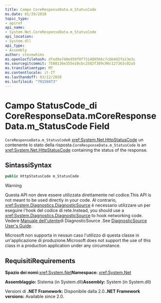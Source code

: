 ```yaml
---
title: Campo CoreResponseData.m_StatusCode
ms.date: 01/29/2018
topic_type:
- apiref
api_name:
- System.Net.CoreResponseData.m_StatusCode
api_location:
- System.dll
api_type:
- Assembly
author: stevewhims
ms.openlocfilehash: dfed9a748e959f0f751408566c7cbb4d2fa13e3c
ms.sourcegitcommit: 7588136e355e10cbc2582f389c90c127363c02a5
ms.translationtype: MT
ms.contentlocale: it-IT
ms.lasthandoff: 03/12/2020
ms.locfileid: "79156073"
---
```

# <a name="coreresponsedatam_statuscode-field"></a><span data-ttu-id="f7957-102">Campo StatusCode\_di CoreResponseData.m</span><span class="sxs-lookup"><span data-stu-id="f7957-102">CoreResponseData.m\_StatusCode Field</span></span>

<span data-ttu-id="f7957-103">`CoreResponseData.m_StatusCode`è <xref:System.Net.HttpStatusCode> un contenente lo stato della risposta.</span><span class="sxs-lookup"><span data-stu-id="f7957-103">`CoreResponseData.m_StatusCode` is an <xref:System.Net.HttpStatusCode> containing the status of the response.</span></span>

## <a name="syntax"></a><span data-ttu-id="f7957-104">Sintassi</span><span class="sxs-lookup"><span data-stu-id="f7957-104">Syntax</span></span>
  
```csharp
public HttpStatusCode m_StatusCode
```

> [!WARNING]
> <span data-ttu-id="f7957-105">Questa API non deve essere utilizzata direttamente nel codice.</span><span class="sxs-lookup"><span data-stu-id="f7957-105">This API is not meant to be used directly in your code.</span></span> <span data-ttu-id="f7957-106">Al contrario, <xref:System.Diagnostics.DiagnosticSource> è necessario utilizzare un per eseguire l'hook del codice di rete.</span><span class="sxs-lookup"><span data-stu-id="f7957-106">Instead, you should use a <xref:System.Diagnostics.DiagnosticSource> to hook networking code.</span></span> <span data-ttu-id="f7957-107">Vedere [Manuale dell'utente](https://github.com/dotnet/runtime/blob/master/src/libraries/System.Diagnostics.DiagnosticSource/src/DiagnosticSourceUsersGuide.md)di DiagnosticSource .</span><span class="sxs-lookup"><span data-stu-id="f7957-107">See [DiagnosticSource User's Guide](https://github.com/dotnet/runtime/blob/master/src/libraries/System.Diagnostics.DiagnosticSource/src/DiagnosticSourceUsersGuide.md).</span></span>
>
> <span data-ttu-id="f7957-108">Microsoft non supporta in nessun caso l'utilizzo di questa classe in un'applicazione di produzione.</span><span class="sxs-lookup"><span data-stu-id="f7957-108">Microsoft does not support the use of this class in a production application under any circumstance.</span></span>

## <a name="requirements"></a><span data-ttu-id="f7957-109">Requisiti</span><span class="sxs-lookup"><span data-stu-id="f7957-109">Requirements</span></span>

<span data-ttu-id="f7957-110">**Spazio dei nomi:**<xref:System.Net></span><span class="sxs-lookup"><span data-stu-id="f7957-110">**Namespace:** <xref:System.Net></span></span>

<span data-ttu-id="f7957-111">**Assemblaggio:** Sistema (in System.dll)</span><span class="sxs-lookup"><span data-stu-id="f7957-111">**Assembly:** System (in System.dll)</span></span>

<span data-ttu-id="f7957-112">Versioni di **.NET Framework:** Disponibile dalla 2.0.</span><span class="sxs-lookup"><span data-stu-id="f7957-112">**.NET Framework versions:** Available since 2.0.</span></span>
